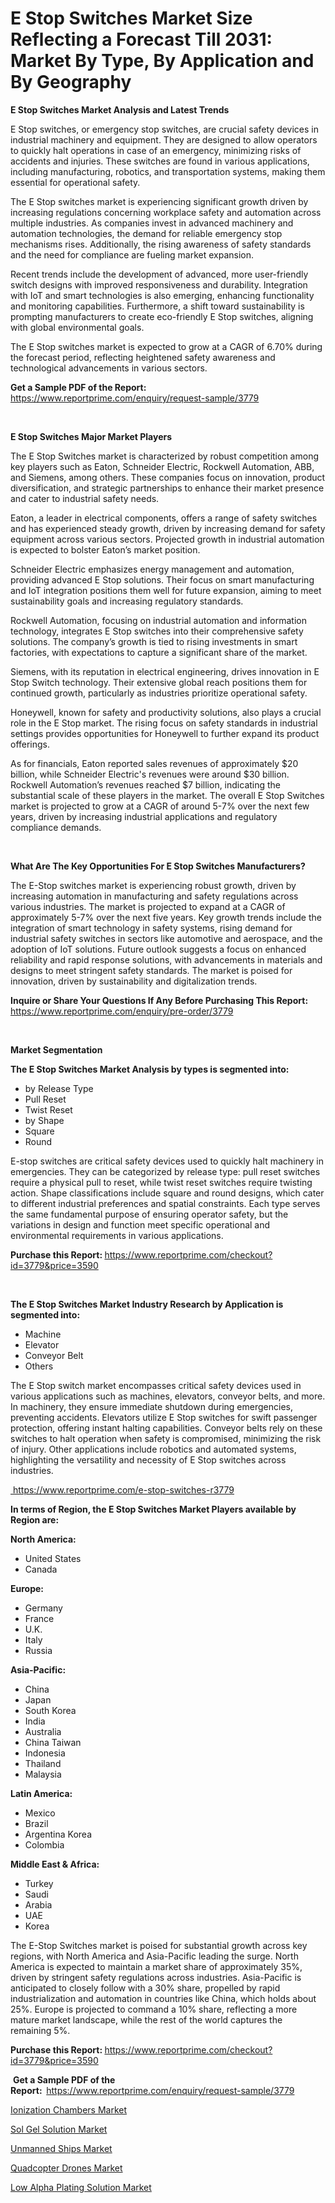 <p><h1>E Stop Switches Market Size Reflecting a Forecast Till 2031: Market By Type, By Application and By Geography</h1></p><p><strong>E Stop Switches Market Analysis and Latest Trends</strong></p>
<p><p>E Stop switches, or emergency stop switches, are crucial safety devices in industrial machinery and equipment. They are designed to allow operators to quickly halt operations in case of an emergency, minimizing risks of accidents and injuries. These switches are found in various applications, including manufacturing, robotics, and transportation systems, making them essential for operational safety.</p><p>The E Stop switches market is experiencing significant growth driven by increasing regulations concerning workplace safety and automation across multiple industries. As companies invest in advanced machinery and automation technologies, the demand for reliable emergency stop mechanisms rises. Additionally, the rising awareness of safety standards and the need for compliance are fueling market expansion.</p><p>Recent trends include the development of advanced, more user-friendly switch designs with improved responsiveness and durability. Integration with IoT and smart technologies is also emerging, enhancing functionality and monitoring capabilities. Furthermore, a shift toward sustainability is prompting manufacturers to create eco-friendly E Stop switches, aligning with global environmental goals. </p><p>The E Stop switches market is expected to grow at a CAGR of 6.70% during the forecast period, reflecting heightened safety awareness and technological advancements in various sectors.</p></p>
<p><strong>Get a Sample PDF of the Report:&nbsp;</strong> <a href="https://www.reportprime.com/enquiry/request-sample/3779">https://www.reportprime.com/enquiry/request-sample/3779</a></p>
<p>&nbsp;</p>
<p><strong>E Stop Switches Major Market Players</strong></p>
<p><p>The E Stop Switches market is characterized by robust competition among key players such as Eaton, Schneider Electric, Rockwell Automation, ABB, and Siemens, among others. These companies focus on innovation, product diversification, and strategic partnerships to enhance their market presence and cater to industrial safety needs.</p><p>Eaton, a leader in electrical components, offers a range of safety switches and has experienced steady growth, driven by increasing demand for safety equipment across various sectors. Projected growth in industrial automation is expected to bolster Eaton’s market position.</p><p>Schneider Electric emphasizes energy management and automation, providing advanced E Stop solutions. Their focus on smart manufacturing and IoT integration positions them well for future expansion, aiming to meet sustainability goals and increasing regulatory standards.</p><p>Rockwell Automation, focusing on industrial automation and information technology, integrates E Stop switches into their comprehensive safety solutions. The company’s growth is tied to rising investments in smart factories, with expectations to capture a significant share of the market.</p><p>Siemens, with its reputation in electrical engineering, drives innovation in E Stop Switch technology. Their extensive global reach positions them for continued growth, particularly as industries prioritize operational safety.</p><p>Honeywell, known for safety and productivity solutions, also plays a crucial role in the E Stop market. The rising focus on safety standards in industrial settings provides opportunities for Honeywell to further expand its product offerings.</p><p>As for financials, Eaton reported sales revenues of approximately $20 billion, while Schneider Electric's revenues were around $30 billion. Rockwell Automation’s revenues reached $7 billion, indicating the substantial scale of these players in the market. The overall E Stop Switches market is projected to grow at a CAGR of around 5-7% over the next few years, driven by increasing industrial applications and regulatory compliance demands.</p></p>
<p>&nbsp;</p>
<p><strong>What Are The Key Opportunities For E Stop Switches Manufacturers?</strong></p>
<p><p>The E-Stop switches market is experiencing robust growth, driven by increasing automation in manufacturing and safety regulations across various industries. The market is projected to expand at a CAGR of approximately 5-7% over the next five years. Key growth trends include the integration of smart technology in safety systems, rising demand for industrial safety switches in sectors like automotive and aerospace, and the adoption of IoT solutions. Future outlook suggests a focus on enhanced reliability and rapid response solutions, with advancements in materials and designs to meet stringent safety standards. The market is poised for innovation, driven by sustainability and digitalization trends.</p></p>
<p><strong>Inquire or Share Your Questions If Any Before Purchasing This Report:</strong> <a href="https://www.reportprime.com/enquiry/pre-order/3779">https://www.reportprime.com/enquiry/pre-order/3779</a></p>
<p>&nbsp;</p>
<p><strong>Market Segmentation</strong></p>
<p><strong>The E Stop Switches Market Analysis by types is segmented into:</strong></p>
<p><ul><li>by Release Type</li><li>Pull Reset</li><li>Twist Reset</li><li>by Shape</li><li>Square</li><li>Round</li></ul></p>
<p><p>E-stop switches are critical safety devices used to quickly halt machinery in emergencies. They can be categorized by release type: pull reset switches require a physical pull to reset, while twist reset switches require twisting action. Shape classifications include square and round designs, which cater to different industrial preferences and spatial constraints. Each type serves the same fundamental purpose of ensuring operator safety, but the variations in design and function meet specific operational and environmental requirements in various applications.</p></p>
<p><strong>Purchase this Report:&nbsp;</strong><a href="https://www.reportprime.com/checkout?id=3779&price=3590">https://www.reportprime.com/checkout?id=3779&price=3590</a></p>
<p>&nbsp;</p>
<p><strong>The E Stop Switches Market Industry Research by Application is segmented into:</strong></p>
<p><ul><li>Machine</li><li>Elevator</li><li>Conveyor Belt</li><li>Others</li></ul></p>
<p><p>The E Stop switch market encompasses critical safety devices used in various applications such as machines, elevators, conveyor belts, and more. In machinery, they ensure immediate shutdown during emergencies, preventing accidents. Elevators utilize E Stop switches for swift passenger protection, offering instant halting capabilities. Conveyor belts rely on these switches to halt operation when safety is compromised, minimizing the risk of injury. Other applications include robotics and automated systems, highlighting the versatility and necessity of E Stop switches across industries.</p></p>
<p><a href="https://www.reportprime.com/e-stop-switches-r3779">&nbsp;https://www.reportprime.com/e-stop-switches-r3779</a></p>
<p><strong>In terms of Region, the E Stop Switches Market Players available by Region are:</strong></p>
<p>
    <p> <strong> North America: </strong>
        <ul>
            <li>United States</li>
            <li>Canada</li>
        </ul>
        </p> 
    <p> <strong> Europe: </strong>
        <ul>
            <li>Germany</li>
            <li>France</li>
            <li>U.K.</li>
            <li>Italy</li>
            <li>Russia</li>
        </ul>
        </p> 
    <p> <strong> Asia-Pacific: </strong>
        <ul>
            <li>China</li>
            <li>Japan</li>
            <li>South Korea</li>
            <li>India</li>
            <li>Australia</li>
            <li>China Taiwan</li>
            <li>Indonesia</li>
            <li>Thailand</li>
            <li>Malaysia</li>
        </ul>
        </p> 
    <p> <strong> Latin America: </strong>
        <ul>
            <li>Mexico</li>
            <li>Brazil</li>
            <li>Argentina Korea</li>
            <li>Colombia</li>
        </ul>
        </p> 
    <p> <strong> Middle East & Africa: </strong>
        <ul>
            <li>Turkey</li>
            <li>Saudi</li>
            <li>Arabia</li>
            <li>UAE</li>
            <li>Korea</li>
        </ul>
    </p>
    </p>
<p><p>The E-Stop Switches market is poised for substantial growth across key regions, with North America and Asia-Pacific leading the surge. North America is expected to maintain a market share of approximately 35%, driven by stringent safety regulations across industries. Asia-Pacific is anticipated to closely follow with a 30% share, propelled by rapid industrialization and automation in countries like China, which holds about 25%. Europe is projected to command a 10% share, reflecting a more mature market landscape, while the rest of the world captures the remaining 5%.</p></p>
<p><strong>Purchase this Report: </strong><a href="https://www.reportprime.com/checkout?id=3779&price=3590">https://www.reportprime.com/checkout?id=3779&price=3590</a></p>
<p>&nbsp;<strong>Get a Sample PDF of the Report:&nbsp;&nbsp;</strong><a href="https://www.reportprime.com/enquiry/request-sample/3779">https://www.reportprime.com/enquiry/request-sample/3779</a></p>
<p><strong></strong></p>
<p><p><a href="https://www.linkedin.com/pulse/what-growth-drivers-ionization-chambers-market-comprehensive-67wxc?trackingId=elzcuhtdTlGSLyrI7Gqy1A%3D%3D">Ionization Chambers Market</a></p><p><a href="https://issuu.com/reportprime-2/docs/sol-gel-solution-market-size-2030.p_2519a4fe96e0a7">Sol Gel Solution Market</a></p><p><a href="https://www.linkedin.com/pulse/unmanned-ships-industry-forecast-market-shifts-strategic-imperatives-4ecjc?trackingId=CY6xRXj9RQig4OvpJHc6uA%3D%3D">Unmanned Ships Market</a></p><p><a href="https://www.linkedin.com/pulse/global-quadcopter-drones-market-landscape-future-trends-sopoc?trackingId=PfIv6qDVQjq1ewsGI%2B2iKA%3D%3D">Quadcopter Drones Market</a></p><p><a href="https://issuu.com/reportprime-2/docs/low-alpha-plating-solution-market-s_556ea3357f1348">Low Alpha Plating Solution Market</a></p></p>